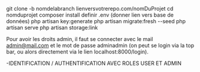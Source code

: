 git clone -b nomdelabranch lienversvotrerepo.com/nomDuProjet
cd nomduprojet
composer install
definir .env (donner lien vers base de données)
php artisan key:generate
php artisan migrate:fresh --seed
php artisan serve
php artisan storage:link

Pour avoir les droits admin, il faut se connecter avec le mail admin@mail.com et le mot de passe adminadmin (on peut se login via la top bar, ou alors directement via le lien localhost:8000/login).


-IDENTIFICATION / AUTHENTIFICATION AVEC ROLES USER ET ADMIN

